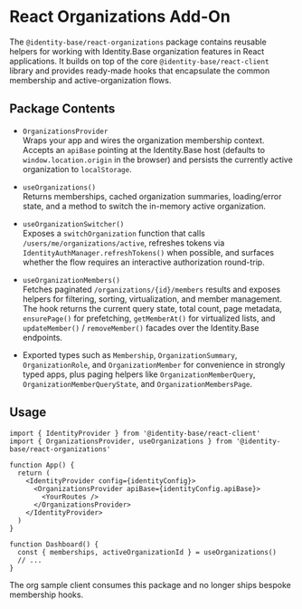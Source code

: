# React Organizations Add-On

The `@identity-base/react-organizations` package contains reusable helpers for working with
Identity.Base organization features in React applications. It builds on top of the core
`@identity-base/react-client` library and provides ready-made hooks that encapsulate the common
membership and active-organization flows.

## Package Contents

- `OrganizationsProvider`  
  Wraps your app and wires the organization membership context. Accepts an `apiBase` pointing at
  the Identity.Base host (defaults to `window.location.origin` in the browser) and persists the
  currently active organization to `localStorage`.

- `useOrganizations()`  
  Returns memberships, cached organization summaries, loading/error state, and a method to switch
  the in-memory active organization.

- `useOrganizationSwitcher()`  
  Exposes a `switchOrganization` function that calls `/users/me/organizations/active`, refreshes
  tokens via `IdentityAuthManager.refreshTokens()` when possible, and surfaces whether the flow
  requires an interactive authorization round-trip.

- `useOrganizationMembers()`  
  Fetches paginated `/organizations/{id}/members` results and exposes helpers for filtering,
  sorting, virtualization, and member management. The hook returns the current query state,
  total count, page metadata, `ensurePage()` for prefetching, `getMemberAt()` for virtualized
  lists, and `updateMember()` / `removeMember()` facades over the Identity.Base endpoints.

- Exported types such as `Membership`, `OrganizationSummary`, `OrganizationRole`, and
  `OrganizationMember` for convenience in strongly typed apps, plus paging helpers like
  `OrganizationMemberQuery`, `OrganizationMemberQueryState`, and `OrganizationMembersPage`.

## Usage

```tsx
import { IdentityProvider } from '@identity-base/react-client'
import { OrganizationsProvider, useOrganizations } from '@identity-base/react-organizations'

function App() {
  return (
    <IdentityProvider config={identityConfig}>
      <OrganizationsProvider apiBase={identityConfig.apiBase}>
        <YourRoutes />
      </OrganizationsProvider>
    </IdentityProvider>
  )
}

function Dashboard() {
  const { memberships, activeOrganizationId } = useOrganizations()
  // ...
}
```

The org sample client consumes this package and no longer ships bespoke membership hooks.
